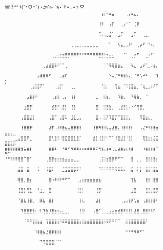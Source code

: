 hii!!! ^^ ꉂ(˵˃ ᗜ ˂˵) ⋆౨ৎ˚⟡˖ ࣪ ✮⋆˙ ᡣ • . • 𐭩 ♡
⠀⠀⠀⠀⠀⠀⠀⠀⠀⠀⠀⠀⠀⠀⠀⠀⠀⠀⠀⠀⠀⠀⠀⠀⠀⠀⠀⠀⠀⠀⠀⣾⠓⠶⣤⠀⠀⠀⠀⣠⠶⣄⡀⠀⠀⠀⠀⠀⠀⠀⠀⠀⠀
⠀⠀⠀⠀⠀⠀⠀⠀⠀⠀⠀⠀⠀⠀⠀⠀⠀⠀⠀⠀⠀⠀⠀⠀⠀⠀⠀⠀⠀⠀⢸⠇⠀⢠⡏⠀⠀⢀⡔⠉⠀⢈⡿⠀⠀⠀⠀⠀⠀⠀⠀⠀⠀
⠀⠀⠀⠀⠀⠀⠀⠀⠀⠀⠀⠀⠀⠀⠀⠀⠀⠀⠀⠀⠀⠀⠀⠀⠀⠀⠀⠀⠀⠀⠩⠤⣄⣼⠁⠀⣠⠟⠀⠀⣠⠏⠀⠀⢀⣀⠀⠀⠀⠀⠀⠀⠀
⠀⠀⠀⠀⠀⠀⠀⠀⠀⠀⠀⠀⠀⠀⠀⠀⠀⠀⠀⠀⠀⢀⢀⣀⣀⣀⣀⣀⣀⣀⠀⠀⠀⠁⠀⠀⠣⣤⣀⡼⠃⠀⢀⡴⠋⠈⠳⡄⠀⠀⠀⠀⠀
⠀⠀⠀⠀⠀⠀⠀⠀⠀⠀⠀⠀⠀⠀⠀⢀⣠⣴⣶⣿⡿⠿⠿⠟⠛⠛⠛⠛⠿⠿⣿⣿⣶⣤⣄⠀⠀⠀⠉⠀⢀⡴⠋⠀⠀⣠⠞⠁⠀⠀⠀⠀⠀
⠀⠀⠀⠀⠀⠀⠀⠀⠀⠀⠀⠀⢀⣴⣾⣿⠿⠋⠉⢀⠀⠀⠀⠀⠀⠀⠀⠀⠀⠀⠀⠈⠉⠻⢿⣿⣶⣄⠀⠀⠳⣄⠀⣠⠞⢁⡠⢶⡄⠀⠀⠀⠀
⠀⠀⠀⠀⠀⠀⠀⠀⠀⠀⣠⣾⣿⠿⠋⠀⠀⢀⣴⠏⠀⠀⠀⠀⠀⠀⠀⠀⠀⠀⠀⠀⠀⠑⢤⡈⠛⢿⣿⣦⡀⠈⠛⢡⠚⠃⠀⠀⢹⡆⠀⠀⠀
⠀⠀⠀⠀⠀⠀⠀⠀⢀⣼⣿⠟⠁⠀⠀⠀⢀⣾⠃⠀⠀⢀⡀⠀⠀⠀⠀⠀⠀⠀⠀⢻⡆⠀⠀⢻⣦⠀⠙⢿⣿⣦⡀⠈⢶⣀⡴⠞⠋⠀⠀⠀⠀
⠀⠀⠀⠀⠀⠀⠀⣠⣿⡿⠃⠀⠀⠀⠀⢀⣾⡇⢀⡄⠀⢸⡇⠀⠀⠀⠀⠀⠀⣀⠀⢸⣷⡀⠀⠀⠹⣷⡀⠀⠙⢿⣷⡀⠀⠉⠀⠀⠀⠀⠀⠀⠀
⠀⠀⠀⠀⠀⠀⣰⣿⡟⠀⠀⠀⠀⠀⠀⣾⣿⠃⣼⡇⠀⢸⡇⠀⠀⠀⠀⠀⠀⣿⠀⢸⣿⣷⡀⠀⢀⣾⣿⡤⠐⠊⢻⣿⡀⠀⠀⠀⠀⠀⠀⠀⠀
⠀⠀⠀⠀⠀⢠⣿⣿⣼⡇⠀⠀⠀⠀⢠⣿⠉⢠⣿⠧⠀⣸⣇⣠⡄⠀⠀⠀⠀⣿⠠⢸⡟⠹⣿⡍⠉⣿⣿⣧⠀⠀⠀⠻⣿⣶⣄⠀⠀⠀⠀⠀⠀
⠀⠀⠀⠀⠀⢸⣿⣿⡟⠀⠀⠀⠀⠀⣼⡏⢠⡿⣿⣦⣤⣿⡿⣿⡇⠀⠀⠀⢸⡿⠻⣿⣧⣤⣼⣿⡄⢸⡿⣿⡇⠀⠀⢠⣌⠛⢿⣿⣶⣤⣤⣄⡀
⠀⠀⠀⣀⣤⣿⣿⠟⣀⠀⠀⠀⠀⠀⣿⢃⣿⠇⢿⣯⣿⣿⣇⣿⠁⠀⠀⠀⣾⡇⢸⣿⠃⠉⠁⠸⣿⣼⡇⢻⡇⠀⠀⠀⢿⣷⣶⣬⣭⣿⣿⣿⠇
⣾⣿⣿⣿⣿⣻⣥⣾⡇⠀⠀⠀⠀⠀⣿⣿⠇⠀⠘⠿⠋⠻⠿⠿⠶⠶⠾⠿⠿⠍⢛⣧⣰⠶⢀⣀⣼⣿⣴⡸⣿⠀⠀⠀⠸⣿⣿⣿⠉⠛⠉⠀⠀
⠘⠛⠿⠿⢿⣿⠉⣿⠁⠀⠀⠀⠀⢀⣿⡿⣶⣶⣶⣤⣤⣤⣀⣀⠀⠀⠀⠀⠀⠀⢀⣭⣶⣿⡿⠟⠋⠉⠀⠀⣿⠀⡀⡀⠀⣿⣿⣿⡆⠀⠀⠀⠀
⠀⠀⠀⠀⣼⣿⠀⣿⠀⠀⠸⠀⠀⠸⣿⠇⠀⠀⣈⣩⣭⣿⡿⠟⠃⠀⠀⠀⠀⠀⠙⠛⠛⠛⠛⠻⠿⠷⠆⠀⣯⠀⠇⡇⠀⣿⡏⣿⣧⠀⠀⠀⠀
⠀⠀⠀⠀⢿⣿⡀⣿⡆⠀⠀⠀⠀⠀⣿⠰⠿⠿⠛⠋⠉⠀⠀⢀⣴⣶⣶⣶⣶⣶⣦⠀⠀⠀⠀⠀⠀⠀⠀⠀⢹⣧⠀⠀⠀⣿⡇⣿⣿⠀⠀⠀⠀
⠀⠀⠀⠀⢸⣿⡇⢻⣇⠀⠘⣰⡀⠀⣿⠀⠀⠀⠀⠀⠀⠀⠀⢸⣿⠀⠀⠀⠀⢸⡿⠀⠀⠀⠀⠀⠀⠀⠀⠀⣠⣿⠀⠀⠀⣿⣧⣿⡿⠀⠀⠀⠀
⠀⠀⠀⠀⠈⣿⣧⢸⣿⡀⠀⡿⣧⠀⣿⡇⠀⠀⠀⠀⠀⠀⠀⠀⣿⡄⠀⠀⠀⣼⡇⠀⠀⠀⠀⠀⠀⢀⣤⣾⡟⢡⣶⠀⢠⣿⣿⣿⠃⠀⠀⠀⠀
⠀⠀⠀⠀⠀⠹⣿⣿⣿⣷⠀⠇⢹⣷⡸⣿⣶⣦⣄⣀⡀⠀⠀⠀⣿⡇⠀⠀⢠⣿⠁⣀⣀⣠⣤⣶⣾⡿⢿⣿⡇⣼⣿⢀⣿⣿⠿⠏⠀⠀⠀⠀⠀
⠀⠀⠀⠀⠀⠀⠈⠛⠛⣿⣷⣴⠀⢹⣿⣿⣿⡟⠿⠿⣿⣿⣿⣿⣾⣷⣶⣿⣿⣿⣿⡿⠿⠟⠛⠋⠉⠀⢸⣿⣿⣿⣿⣾⣿⠃⠀⠀⠀⠀⠀⠀⠀
⠀⠀⠀⠀⠀⠀⠀⠀⠀⠈⢿⣿⣦⣘⣿⡿⣿⣿⠀⠀⠀⠀⠀⠀⠀⠀⠀⠀⠀⠀⠀⠀⠀⠀⠀⠀⠀⠀⠘⠛⠛⠻⠿⠋⠁⠀⠀⠀⠀⠀⠀⠀⠀
⠀⠀⠀⠀⠀⠀⠀⠀⠀⠀⠀⠙⠻⣿⣿⣿⠈⠉⠀⠀⠀⠀⠀⠀⠀⠀⠀⠀⠀⠀⠀⠀⠀⠀⠀⠀⠀⠀⠀⠀⠀⠀⠀⠀⠀⠀⠀⠀⠀⠀⠀⠀⠀

